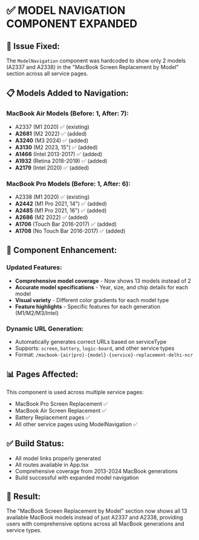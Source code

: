 # ✅ MODEL NAVIGATION COMPONENT EXPANDED

## 🎯 **Issue Fixed:**
The `ModelNavigation` component was hardcoded to show only 2 models (A2337 and A2338) in the "MacBook Screen Replacement by Model" section across all service pages.

## 📋 **Models Added to Navigation:**

### **MacBook Air Models (Before: 1, After: 7):**
- A2337 (M1 2020) ✅ (existing)
- **A2681** (M2 2022) ✅ (added)
- **A3240** (M3 2024) ✅ (added)
- **A3130** (M2 2023, 15") ✅ (added)
- **A1466** (Intel 2013-2017) ✅ (added)
- **A1932** (Retina 2018-2019) ✅ (added)
- **A2179** (Intel 2020) ✅ (added)

### **MacBook Pro Models (Before: 1, After: 6):**
- A2338 (M1 2020) ✅ (existing)
- **A2442** (M1 Pro 2021, 14") ✅ (added)
- **A2485** (M1 Pro 2021, 16") ✅ (added)
- **A2686** (M2 2022) ✅ (added)
- **A1706** (Touch Bar 2016-2017) ✅ (added)
- **A1708** (No Touch Bar 2016-2017) ✅ (added)

## 🔧 **Component Enhancement:**

### **Updated Features:**
- **Comprehensive model coverage** - Now shows 13 models instead of 2
- **Accurate model specifications** - Year, size, and chip details for each model
- **Visual variety** - Different color gradients for each model type
- **Feature highlights** - Specific features for each generation (M1/M2/M3/Intel)

### **Dynamic URL Generation:**
- Automatically generates correct URLs based on serviceType
- Supports: `screen`, `battery`, `logic-board`, and other service types
- Format: `/macbook-{air|pro}-{model}-{service}-replacement-delhi-ncr`

## 📊 **Pages Affected:**
This component is used across multiple service pages:
- MacBook Pro Screen Replacement ✅
- MacBook Air Screen Replacement ✅
- Battery Replacement pages ✅
- All other service pages using ModelNavigation ✅

## ✅ **Build Status:**
- All model links properly generated
- All routes available in App.tsx
- Comprehensive coverage from 2013-2024 MacBook generations
- Build successful with expanded model navigation

## 🎯 **Result:**
The "MacBook Screen Replacement by Model" section now shows all 13 available MacBook models instead of just A2337 and A2338, providing users with comprehensive options across all MacBook generations and service types.